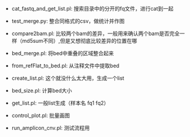 - cat_fastq_and_get_list.pl:	搜索目录中的分开的fq文件，进行cat到一起

- test_merge.py:	整合同格式的csv，做统计并作图

- compare2bam.pl:	比较两个bam的差异，一般用来确认两个bam是否完全一样（md5sum不同）,但是又想彻底比较差异的位置在哪

- bed_merge.pl:	将bed中重叠的区域整合起来

- from_refFlat_to_bed.pl:	从注释文件中提取bed

- create_list.pl:	这个就没什么太大用，生成一个list

- bed_size.pl:	计算bed大小
- get_list.pl:	一般list生成（样本名	fq1	fq2）
- control_plot.pl:	批量画图
- run_amplicon_cnv.pl:	测试流程用
